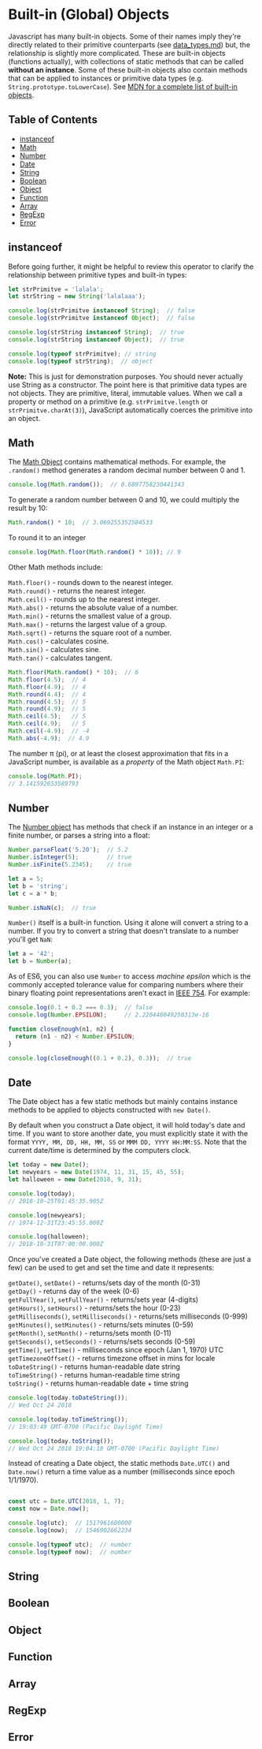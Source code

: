 # Built-in (Global) Objects

Javascript has many built-in objects. Some of their names imply they're directly related to their primitive counterparts (see [data_types.md](data_types.md)) but, the relationship is slightly more complicated. These are built-in objects (functions actually), with collections of static methods that can be called **without an instance**. Some of these built-in objects also contain methods that can be applied to instances or primitive data types (e.g. `String.prototype.toLowerCase`). See [MDN for a complete list of built-in objects](https://developer.mozilla.org/en-US/docs/Web/JavaScript/Reference/Global_Objects).

## Table of Contents

<!-- toc -->

- [instanceof](#instanceof)
- [Math](#math)
- [Number](#number)
- [Date](#date)
- [String](#string)
- [Boolean](#boolean)
- [Object](#object)
- [Function](#function)
- [Array](#array)
- [RegExp](#regexp)
- [Error](#error)

<!-- tocstop -->

## instanceof

Before going further, it might be helpful to review this operator to clarify the relationship between primitive types and built-in types:

```javascript
let strPrimitve = 'lalala';
let strString = new String('lalalaaa');

console.log(strPrimitve instanceof String);  // false
console.log(strPrimitve instanceof Object);  // false

console.log(strString instanceof String);  // true
console.log(strString instanceof Object);  // true

console.log(typeof strPrimitve); // string
console.log(typeof strString);  // object
```

**Note:** This is just for demonstration purposes. You should never actually use String as a constructor. The point here is that primitive data types are not objects. They are primitive, literal, immutable values. When we call a property or method on a primitive (e.g. `strPrimitve.length` or `strPrimitve.charAt(3)`), JavaScript automatically coerces the primitive into an object.


## Math

The [Math Object](https://developer.mozilla.org/en-US/docs/Web/JavaScript/Reference/Global_Objects/Math) contains mathematical methods. For example, the `.random()` method generates a random decimal number between 0 and 1.

```javascript
console.log(Math.random());  // 0.6897758230441343
```

To generate a random number between 0 and 10, we could multiply the result by 10:

```javascript
Math.random() * 10;  // 3.069255352584533
```

To round it to an integer

```javascript
console.log(Math.floor(Math.random() * 10)); // 9
```

Other Math methods include:

`Math.floor()` - rounds down to the nearest integer.  
`Math.round()` - returns the nearest integer.  
`Math.ceil()` - rounds up to the nearest integer.    
`Math.abs()` - returns the absolute value of a number.  
`Math.min()` - returns the smallest value of a group.  
`Math.max()` - returns the largest value of a group.  
`Math.sqrt()` - returns the square root of a number.  
`Math.cos()` - calculates cosine.  
`Math.sin()` - calculates sine.  
`Math.tan()` - calculates tangent.  

```javascript
Math.floor(Math.random() * 10);  // 6
Math.floor(4.5);  // 4
Math.floor(4.9);  // 4
Math.round(4.4);  // 4
Math.round(4.5);  // 5
Math.round(4.9);  // 5
Math.ceil(4.5);   // 5
Math.ceil(4.9);   // 5
Math.ceil(-4.9);  // -4
Math.abs(-4.9);  // 4.9
```

The number π (pi), or at least the closest approximation that fits in a JavaScript number, is available as a *property* of the Math object `Math.PI`:

```javascript
console.log(Math.PI);
// 3.141592653589793
```


## Number

The [Number object](https://developer.mozilla.org/en-US/docs/Web/JavaScript/Reference/Global_Objects/Number) has methods that check if an instance in an integer or a finite number, or parses a string into a float:

```javascript
Number.parseFloat('5.20');  // 5.2
Number.isInteger(5);        // true
Number.isFinite(5.2345);    // true

let a = 5;
let b = 'string';
let c = a * b;

Number.isNaN(c);  // true
```

`Number()` itself is a built-in function. Using it alone will convert a string to a number. If you try to convert a string that doesn't translate to a number you'll get `NaN`:

```javascript
let a = '42';
let b = Number(a);
```

As of ES6, you can also use `Number` to access *machine epsilon* which is the commonly accepted tolerance value for comparing numbers where their binary floating point representations aren't exact in [IEEE 754](https://en.wikipedia.org/wiki/IEEE_754). For example:

```javascript
console.log(0.1 + 0.2 === 0.3);  // false
console.log(Number.EPSILON);     // 2.220446049250313e-16

function closeEnough(n1, n2) {
  return (n1 - n2) < Number.EPSILON;
}

console.log(closeEnough((0.1 + 0.2), 0.3));  // true
```

## Date

The Date object has a few static methods but mainly contains instance methods to be applied to objects constructed with `new Date()`.

By default when you construct a Date object, it will hold today's date and time. If you want to store another date, you must explicitly state it with the format `YYYY, MM, DD, HH, MM, SS` or `MMM DD, YYYY HH:MM:SS`. Note that the current date/time is determined by the computers clock.


```javascript
let today = new Date();
let newyears = new Date(1974, 11, 31, 15, 45, 55);
let halloween = new Date(2018, 9, 31);

console.log(today);
// 2018-10-25T01:45:35.905Z

console.log(newyears);
// 1974-12-31T23:45:55.000Z

console.log(halloween);
// 2018-10-31T07:00:00.000Z
```

Once you've created a Date object, the following methods (these are just a few) can be used to get and set the time and date it represents:

`getDate()`, `setDate()` - returns/sets day of the month (0-31)  
`getDay()` - returns day of the week (0-6)  
`getFullYear()`, `setFullYear()` - returns/sets year (4-digits)  
`getHours()`, `setHours()` - returns/sets the hour (0-23)  
`getMilliseconds()`, `setMilliseconds()` - returns/sets milliseconds (0-999)  
`getMinutes()`, `setMinutes()` - returns/sets minutes (0-59)  
`getMonth()`, `setMonth()` - returns/sets month (0-11)  
`getSeconds()`, `setSeconds()` - returns/sets seconds (0-59)  
`getTime()`, `setTime()` - milliseconds since epoch (Jan 1, 1970) UTC  
`getTimezoneOffset()` - returns timezone offset in mins for locale  
`toDateString()` - returns human-readable date string  
`toTimeString()` - returns human-readable time string  
`toString()` - returns human-readable date + time string  

```javascript
console.log(today.toDateString());
// Wed Oct 24 2018

console.log(today.toTimeString());
// 19:03:49 GMT-0700 (Pacific Daylight Time)

console.log(today.toString());
// Wed Oct 24 2018 19:04:18 GMT-0700 (Pacific Daylight Time)
```

Instead of creating a Date object, the static methods `Date.UTC()` and `Date.now()` return a time value as a number (milliseconds since epoch 1/1/1970).

```javascript

const utc = Date.UTC(2018, 1, 7);
const now = Date.now();

console.log(utc);  // 1517961600000
console.log(now);  // 1546902662234

console.log(typeof utc);  // number
console.log(typeof now);  // number
```

## String

## Boolean  

## Object

## Function

## Array

## RegExp

## Error
